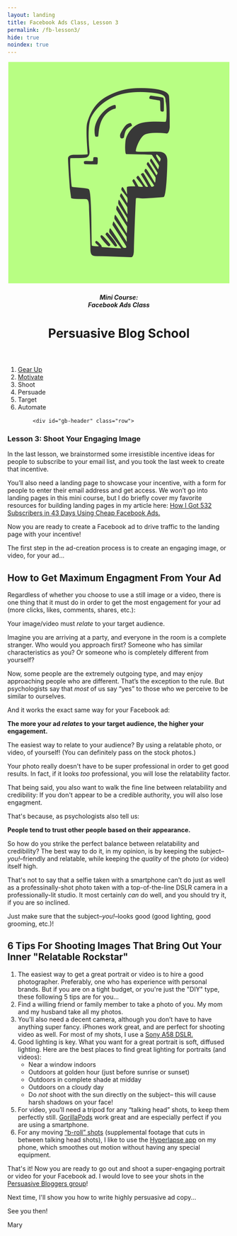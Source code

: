 ```yaml
---
layout: landing
title: Facebook Ads Class, Lesson 3
permalink: /fb-lesson3/
hide: true
noindex: true
---
```


<div class="container-fluid">
<header class="course-header">

<div class="branding">
<img class="avatar" src="/img/fb.png" alt="">
<h5 class="float-left course-title">Mini Course:<br>Facebook Ads Class</h5>
<h1 class="site-title float-right">Persuasive Blog School</h1>
</div>
</header>

<div style="clear: both;"></div>

<ol class="progtrckr" data-progtrckr-steps="6">
    <li class="progtrckr-done-green"><a href="/fb-lesson1">Gear Up</a></li><!--
 --><li class="progtrckr-done-green"><a href="/fb-lesson2">Motivate</a></li><!--
 --><li class="progtrckr-done-green">Shoot</li><!--
 --><li class="progtrckr-todo">Persuade</li><!--
  --><li class="progtrckr-todo">Target</li><!--
 --><li class="progtrckr-todo">Automate</li>
</ol>

            <div id="gb-header" class="row">
<h3 class="no-padding-top no-padding-bottom margin-0">Lesson 3: Shoot Your Engaging Image</h3>
            </div>


<div class="padding-regular">

<div class="text-align-left">
<p>In the last lesson, we brainstormed some irresistible incentive ideas for people to subscribe to your email list, and you took the last week to create that incentive.</p>

<p>You’ll also need a landing page to showcase your incentive, with a form for people to enter their email address and get access. We won’t go into landing pages in this mini course, but I do briefly cover my favorite resources for building landing pages in my article here: <a href="http://boostblogtraffic.com/facebook-ads/">How I Got 532 Subscribers in 43 Days Using Cheap Facebook Ads.</a></p>

<p>Now you are ready to create a Facebook ad to drive traffic to the landing page with your incentive!</p>

<p>The first step in the ad-creation process is to create an engaging image, or video, for your ad...</p>

<h2>How to Get Maximum Engagment From Your Ad</h2>

<p>Regardless of whether you choose to use a still image or a video, there is one thing that it must do in order to get the most engagement for your ad (more clicks, likes, comments, shares, etc.):</p>

<p>Your image/video must <em>relate</em> to your target audience.</p>

<p>Imagine you are arriving at a party, and everyone in the room is a complete stranger. Who would you approach first? Someone who has similar characteristics as you? Or someone who is completely different from yourself?</p>

<p>Now, some people are the extremely outgoing type, and may enjoy approaching people who are different. That’s the exception to the rule. But psychologists say that <em>most</em> of us say “yes” to those who we perceive to be similar to ourselves.</p>

<p>And it works the exact same way for your Facebook ad:</p>

<div class="green-box"><p><strong>The more your ad <em>relates</em> to your target audience, the higher your engagement.</strong></p></div>

<p>The easiest way to relate to your audience? By using a relatable photo, or video, of yourself! (You can definitely pass on the stock photos.)</p>

<p>Your photo really doesn't have to be super professional in order to get good results. In fact, if it looks <em>too</em> professional, you will lose the relatability factor.</p>

<p>That being said, you also want to walk the fine line between relatability and credibility: If you don't appear to be a credible authority, you will also lose engagment.</p>

<p>That's because, as psychologists also tell us:</p>

<div class="green-box"><p><strong>People tend to trust other people based on their appearance.</strong></p></div>

<p>So how do you strike the perfect balance between relatability and credibility? The best way to do it, in my opinion, is by keeping the subject–<em>you!</em>–friendly and relatable, while keeping the <em>quality</em> of the photo (or video) itself high.</p>

<p>That's not to say that a selfie taken with a smartphone can't do just as well as a professinally-shot photo taken with a top-of-the-line DSLR camera in a professionally-lit studio. It most certainly <em>can</em> do well, and you should try it, if you are so inclined.</p>

<p>Just make sure that the subject–<em>you!</em>–looks good (good lighting, good grooming, etc.)!</p>

<h2>6 Tips For Shooting Images That Bring Out Your Inner "Relatable Rockstar"</h2>

<ol>
<li>The easiest way to get a great portrait or video is to hire a good photographer. Preferably, one who has experience with personal brands. But if you are on a tight budget, or you're just the "DIY" type, these following 5 tips are for you...</li>
<li>Find a willing friend or family member to take a photo of you. My mom and my husband take all my photos.</li>
<li>You’ll also need a decent camera, although you don’t have to have anything super fancy. iPhones work great, and are perfect for shooting video as well. For most of my shots, I use a <a href="http://www.imaging-resource.com/PRODS/sony-a58/sony-a58A.HTM">Sony A58 DSLR.</a></li>
<li>Good lighting is key. What you want for a great portrait is soft, diffused lighting. Here are the best places to find great lighting for portraits (and videos):
<ul><li>Near a window indoors</li><li>Outdoors at golden hour (just before sunrise or sunset)</li><li>Outdoors in complete shade at midday</li><li>Outdoors on a cloudy day</li><li>Do <em>not</em> shoot with the sun directly on the subject– this will cause harsh shadows on your face!</li></ul>
</li>
<li>For video, you’ll need a tripod for any “talking head” shots, to keep them perfectly still. <a href="http://joby.com/gorillapod?gclid=Cj0KEQjw35-vBRD3qKz8hPezlIIBEiQAOeKNrjkdEvgX0VOSuZr0HeEx6rrNrtJ7t9TT87qwB3k7MIUaAh0z8P8HAQ">GorillaPods</a> work great and are especially perfect if you are using a smartphone.</li>
<li>For any moving <a href="https://www.youtube.com/watch?v=kMNVn7CB3HQ">“b-roll” shots</a> (supplemental footage that cuts in between talking head shots), I like to use the <a href="https://itunes.apple.com/us/app/hyperlapse-from-instagram/id740146917?mt=8">Hyperlapse app</a> on my phone, which smoothes out motion without having any special equipment.</li>
</ol>

<p>That's it! Now you are ready to go out and shoot a super-engaging portrait or video for your Facebook ad. I would love to see your shots in the <a href="http://www.facebook.com/groups/persuasiveblog/">Persuasive Bloggers group</a>!</p>

<p>Next time, I'll show you how to write highly persuasive ad copy...</p>

<p>See you then!</p>

<p>Mary</p>
</div>
</div>



</div>

